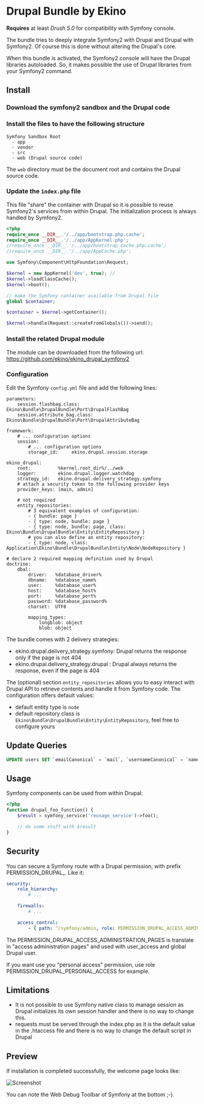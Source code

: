 Drupal Bundle by Ekino
======================

**Requires** at least *Drush 5.0* for compatibility with Symfony console.

The bundle tries to deeply integrate Symfony2 with Drupal and Drupal with Symfony2. Of course this is done without
altering the Drupal's core.

When this bundle is activated, the Symfony2 console will have the Drupal libraries autoloaded. So, it makes possible
the use of Drupal libraries from your Symfony2 command.

Install
-------

### Download the symfony2 sandbox and the Drupal code

### Install the files to have the following structure

    Symfony Sandbox Root
      - app
      - vendor
      - src
      - web (Drupal source code)

The ``web`` directory must be the document root and contains the Drupal source code.

### Update the ``index.php`` file

This file "share" the container with Drupal so it is possible to reuse Symfony2's services from within Drupal. The
initialization process is always handled by Symfony2.

``` php
<?php
require_once __DIR__.'/../app/bootstrap.php.cache';
require_once __DIR__.'/../app/AppKernel.php';
//require_once __DIR__.'/../app/bootstrap_cache.php.cache';
//require_once __DIR__.'/../app/AppCache.php';

use Symfony\Component\HttpFoundation\Request;

$kernel = new AppKernel('dev', true); //
$kernel->loadClassCache();
$kernel->boot();

// make the Symfony container available from Drupal file
global $container;

$container = $kernel->getContainer();

$kernel->handle(Request::createFromGlobals())->send();
```
### Install the related Drupal module

The module can be downloaded from the following url: https://github.com/ekino/ekino_drupal_symfony2

### Configuration

Edit the Symfony ``config.yml`` file and add the following lines:

    parameters:
        session.flashbag.class:       Ekino\Bundle\DrupalBundle\Port\DrupalFlashBag
        session.attribute_bag.class:  Ekino\Bundle\DrupalBundle\Port\DrupalAttributeBag

    framework:
        # ... configuration options
        session:
            # ... configuration options
            storage_id:     ekino.drupal.session.storage

    ekino_drupal:
        root:          %kernel.root_dir%/../web
        logger:        ekino.drupal.logger.watchdog
        strategy_id:   ekino.drupal.delivery_strategy.symfony
        # attach a security token to the following provider keys
        provider_keys: [main, admin]

        # not required
        entity_repositories:
            # 3 equivalent examples of configuration:
            - { bundle: page }
            - { type: node, bundle: page }
            - { type: node, bundle: page, class: Ekino\Bundle\DrupalBundle\Entity\EntityRepository }
            # you can also define an entity repository:
            - { type: node, class: Application\Ekino\Bundle\DrupalBundle\Entity\Node\NodeRepository }

    # declare 2 required mapping definition used by Drupal
    doctrine:
        dbal:
            driver:   %database_driver%
            dbname:   %database_name%
            user:     %database_user%
            host:     %database_host%
            port:     %database_port%
            password: %database_password%
            charset:  UTF8

            mapping_types:
                longblob: object
                blob: object

The bundle comes with 2 delivery strategies:

* ekino.drupal.delivery_strategy.symfony: Drupal returns the response only if the page is not 404
* ekino.drupal.delivery_strategy.drupal : Drupal always returns the response, even if the page is 404

The (optional) section ``entity_repositories`` allows you to easy interact with
Drupal API to retrieve contents and handle it from Symfony code.
The configuration offers default values:

* default entity type is ``node``
* default repository class is ``Ekino\Bundle\DrupalBundle\Entity\EntityRepository``, feel free to configure yours

Update Queries
--------------

``` sql
UPDATE users SET `emailCanonical` = `mail`, `usernameCanonical` = `name`, `roles` = 'b:0;';
```

Usage
-----

Symfony components can be used from within Drupal:

``` php
<?php
function drupal_foo_function() {
    $result = symfony_service('reusage_service')->foo();

    // do some stuff with $result
}
```

Security
--------

You can secure a Symfony route with a Drupal permission, with prefix PERMISSION_DRUPAL_.
Like it:

``` yml
security:
    role_hierarchy:
        # ...

    firewalls:
        # ...

    access_control:
        - { path: ^/symfony/admin, role: PERMISSION_DRUPAL_ACCESS_ADMINISTRATION_PAGES }

```

The PERMISSION_DRUPAL_ACCESS_ADMINISTRATION_PAGES is translate in "access administration pages"
and used with user_access and global Drupal user.

If you want use you "personal access" permission, use role PERMISSION_DRUPAL_PERSONAL_ACCESS for example.


Limitations
-----------

* It is not possible to use Symfony native class to manage session as Drupal initializes its own session handler
and there is no way to change this.
* requests must be served through the index.php as it is the default value in the .htaccess file and there is no
way to change the default script in Drupal

Preview
-------

If installation is completed successfully, the welcome page looks like:

![Screenshot](https://raw.github.com/ekino/EkinoDrupalBundle/2.2/Resources/doc/images/welcome.png)

You can note the Web Debug Toolbar of Symfony at the bottom ;-).
